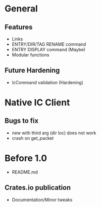 # General
## Features
* Links
* ENTRY/DIR/TAG RENAME command
* ENTRY DISPLAY command (Maybe)
* Modular functions
## Future Hardening
* IcCommand validation (Hardening)

# Native IC Client
## Bugs to fix
* new with third arg (dir loc) does not work
* crash on get\_packet

# Before 1.0
* README.md
## Crates.io publication
* Documentation/Minor tweaks
